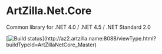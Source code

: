 # ArtZilla.Net.Core
Common library for .NET 4.0 / .NET 4.5 / .NET Standard 2.0

[![Build status](http://az2.artzilla.name:8088/guestAuth/app/rest/builds/buildType:(id:ArtZillaNetCore_Master)/statusIcon.svg)](http://az2.artzilla.name:8088/viewType.html?buildTypeId=ArtZillaNetCore_Master)

